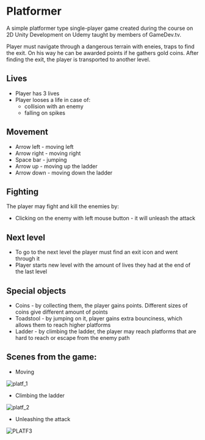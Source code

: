 # Platformer

A simple platformer type single-player game created during the course on 2D Unity Development on Udemy taught by members of GameDev.tv.

Player must navigate through a dangerous terrain with eneies, traps to find the exit. On his way he can be awarded points if he gathers gold coins. After finding the exit, the player is transported to another level. 

## Lives
* Player has 3 lives
* Player looses a life in case of:
    * collision with an enemy
    * falling on spikes

## Movement
* Arrow left - moving left
* Arrow right - moving right
* Space bar - jumping
* Arrow up - moving up the ladder
* Arrow down - moving down the ladder

## Fighting
The player may fight and kill the enemies by:
* Clicking on the enemy with left mouse button - it will unleash the attack

## Next level
* To go to the next level the player must find an exit icon and went through it
* Player starts new level with the amount of lives they had at the end of the last level

## Special objects
* Coins - by collecting them, the player gains points. Different sizes of coins give different amount of points
* Toadstool - by jumping on it, player gains extra bounciness, which allows them to reach higher platforms
* Ladder - by climbing the ladder, the player may reach platforms that are hard to reach or escape from the enemy path


## Scenes from the game:

* Moving

![platf_1](https://github.com/AleksandraRuminska/Platformer/assets/83085295/e359be06-8f5c-4861-a482-4d1596422566)

* Climbing the ladder

![platf_2](https://github.com/AleksandraRuminska/Platformer/assets/83085295/785e45a9-35d5-44a6-b7b2-1a40f7e48f2f)

* Unleashing the attack

![PLATF3](https://github.com/AleksandraRuminska/Platformer/assets/83085295/10268e33-f432-434a-8df5-a5b203c1c25d)
